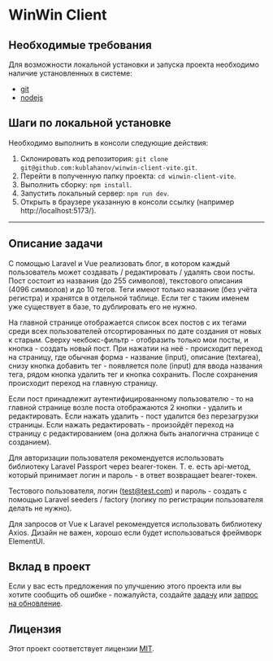 # WinWin Client

## Необходимые требования

Для возможности локальной установки и запуска проекта необходимо наличие установленных в системе:

- [git](https://git-scm.com/)
- [nodejs](https://nodejs.org/en/download/package-manager)

## Шаги по локальной установке

Необходимо выполнить в консоли следующие действия:

1. Склонировать код репозитория: `git clone git@github.com:kublahanov/winwin-client-vite.git`.
2. Перейти в полученную папку проекта: `cd winwin-client-vite`.
3. Выполнить сборку: `npm install`.
4. Запустить локальный сервер: `npm run dev`.
5. Открыть в браузере указанную в консоли ссылку (например http://localhost:5173/).

---

## Описание задачи

С помощью Laravel и Vue реализовать блог, в котором каждый пользователь может создавать / редактировать / удалять свои
посты. Пост состоит из названия (до 255 символов), текстового описания (4096 символов) и до 10 тегов. Теги имеют только
название (без учёта регистра) и хранятся в отдельной таблице. Если тег с таким именем уже существует в базе, то
дублировать его не нужно.

На главной странице отображается список всех постов с их тегами среди всех пользователей отсортированных по дате
создания от новых к старым. Сверху чекбокс-фильтр - отобразить только мои посты, и кнопка - создать новый пост. При
нажатии на неё - происходит переход на страницу, где обычная форма - название (input), описание (textarea), снизу кнопка
добавить тег - появляется поле (input) для ввода названия тега, рядом кнопка удалить тег и кнопка сохранить. После
сохранения происходит переход на главную страницу.

Если пост принадлежит аутентифицированному пользователю - то на главной странице возле поста отображаются 2 кнопки -
удалить и редактировать. Если нажать удалить - пост удалится без перезагрузки страницы. Если нажать редактировать -
произойдёт переход на страницу с редактированием (она должна быть аналогична странице с созданием).

Для авторизации пользователя рекомендуется использовать библиотеку Laravel Passport через bearer-токен.
Т. е. есть api-метод, который принимает логин и пароль - в ответ возвращает bearer-токен.

Тестового пользователя, логин (test@test.com) и пароль - создать с помощью Laravel seeders / factory (логику по
регистрации пользователя делать не нужно).

Для запросов от Vue к Laravel рекомендуется использовать библиотеку Axios. Дизайн не важен, хорошо если будет
использоваться фреймворк ElementUI.

## Вклад в проект

Если у вас есть предложения по улучшению этого проекта или вы хотите сообщить об ошибке - пожалуйста,
создайте [задачу](https://github.com/kublahanov/winwin-client-vite/issues) или
[запрос на обновление](https://github.com/kublahanov/winwin-client-vite/pulls).

## Лицензия

Этот проект соответствует лицензии [MIT](https://opensource.org/licenses/MIT).
